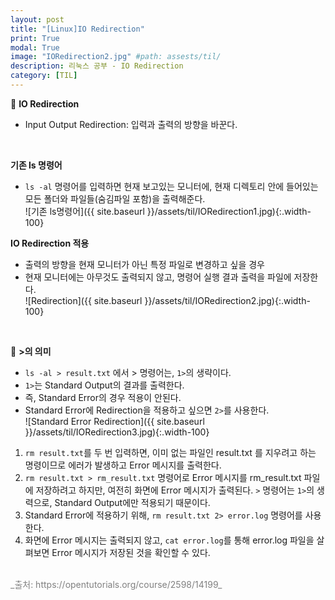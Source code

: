 ```yaml
---
layout: post
title: "[Linux]IO Redirection"
print: True
modal: True
image: "IORedirection2.jpg" #path: assests/til/
description: 리눅스 공부 - IO Redirection
category: [TIL]
---
```


📍 __IO Redirection__  
- Input Output Redirection: 입력과 출력의 방향을 바꾼다.  

<br/>

__기존 ls 명령어__  
- `ls -al` 명령어를 입력하면 현재 보고있는 모니터에, 현재 디렉토리 안에 들어있는 모든 폴더와 파일들(숨김파일 포함)을 출력해준다.  
![기존 ls명령어]({{ site.baseurl }}/assets/til/IORedirection1.jpg){:.width-100}  

__IO Redirection 적용__  
- 출력의 방향을 현재 모니터가 아닌 특정 파일로 변경하고 싶을 경우  
- 현재 모니터에는 아무것도 출력되지 않고, 명령어 실행 결과 출력을 파일에 저장한다.  
![Redirection]({{ site.baseurl }}/assets/til/IORedirection2.jpg){:.width-100}  

<br/>

📍 __>의 의미__  
- `ls -al > result.txt` 에서 > 명령어는, `1>`의 생략이다.  
- `1>`는 Standard Output의 결과를 출력한다.  
- 즉, Standard Error의 경우 적용이 안된다.  
- Standard Error에 Redirection을 적용하고 싶으면 `2>`를 사용한다.  
![Standard Error Redirection]({{ site.baseurl }}/assets/til/IORedirection3.jpg){:.width-100}  
1. `rm result.txt`를 두 번 입력하면, 이미 없는 파일인 result.txt 를 지우려고 하는 명령이므로 에러가 발생하고 Error 메시지를 출력한다.  
2. `rm result.txt > rm_result.txt` 명령어로 Error 메시지를 rm_result.txt 파일에 저장하려고 하지만, 여전히 화면에 Error 메시지가 출력된다. `>` 명령어는 `1>`의 생력으로, Standard Output에만 적용되기 때문이다.  
3. Standard Error에 적용하기 위해, `rm result.txt 2> error.log` 명령어를 사용한다.  
4. 화면에 Error 메시지는 출력되지 않고, `cat error.log`를 통해 error.log 파일을 살펴보면 Error 메시지가 저장된 것을 확인할 수 있다.  

<br/>  
<span style="color: gray"> _출처: https://opentutorials.org/course/2598/14199_ </span>